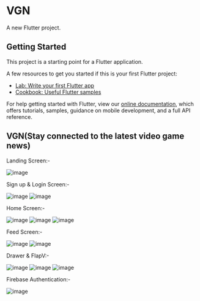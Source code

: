 # VGN

A new Flutter project.

## Getting Started

This project is a starting point for a Flutter application.

A few resources to get you started if this is your first Flutter project:

- [Lab: Write your first Flutter app](https://flutter.dev/docs/get-started/codelab)
- [Cookbook: Useful Flutter samples](https://flutter.dev/docs/cookbook)

For help getting started with Flutter, view our
[online documentation](https://flutter.dev/docs), which offers tutorials,
samples, guidance on mobile development, and a full API reference.


## VGN(Stay connected to the latest video game news)

Landing Screen:-

![image](https://user-images.githubusercontent.com/72686609/150095190-523a0f33-2525-4380-8949-78022444c0ce.png)

Sign up & Login Screen:-

![image](https://user-images.githubusercontent.com/72686609/150095425-a336d8a2-ad8c-4402-a38b-36484becc840.png)
  ![image](https://user-images.githubusercontent.com/72686609/150094791-9aa02b0a-ab5c-44e8-9621-2638e861ba45.png)

Home Screen:-

![image](https://user-images.githubusercontent.com/72686609/150094335-a8b9748f-f8f4-4044-b4c7-8c1064ce6360.png)
  ![image](https://user-images.githubusercontent.com/72686609/150094539-e88b0f9c-e1f4-4c02-a17a-a63493db55bc.png)
    ![image](https://user-images.githubusercontent.com/72686609/150097853-ea55175a-4d4d-4d70-993e-13e4a0a52649.png)

Feed Screen:-

![image](https://user-images.githubusercontent.com/72686609/150096061-9becfbd4-ad46-4158-b2e9-932ef170e215.png)
  ![image](https://user-images.githubusercontent.com/72686609/150096663-c2f4616f-aa76-4cdd-8169-30775abfe414.png)

Drawer & FlapV:-

![image](https://user-images.githubusercontent.com/72686609/150096590-d51ff598-2792-407a-b87d-572b4ac6f850.png)
  ![image](https://user-images.githubusercontent.com/72686609/150097085-1360ffb3-7626-411f-85de-dc15a19a7d7f.png)
    ![image](https://user-images.githubusercontent.com/72686609/150097548-f1bd8d74-4128-4b42-ad63-5959680e6838.png)

Firebase Authentication:-

![image](https://user-images.githubusercontent.com/72686609/150098113-ac01dd0e-3dc0-4053-a7cd-1f8b6a57ba2b.png)










